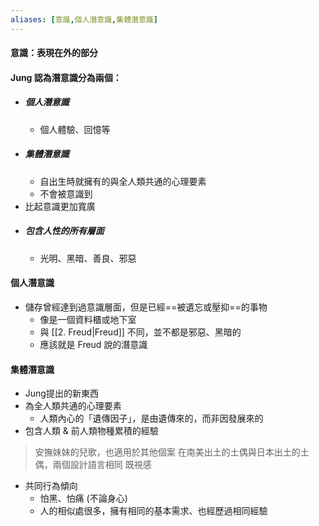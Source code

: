 ```yaml
---
aliases: [意識,個人潛意識,集體潛意識]
---
```


#### 意識：表現在外的部分


#### Jung 認為潛意識分為兩個：
- ##### 個人潛意識
	- 個人體驗、回憶等
- ##### 集體潛意識
	- 自出生時就擁有的與全人類共通的心理要素
	- 不會被意識到
- 比起意識更加寬廣
- ##### 包含人性的所有層面
	- 光明、黑暗、善良、邪惡

#### 個人潛意識
- 儲存曾經達到過意識層面，但是已經==被遺忘或壓抑==的事物
	- 像是一個資料櫃或地下室
	- 與 [[2. Freud|Freud]] 不同，並不都是邪惡、黑暗的
	- 應該就是 Freud 說的潛意識
#### 集體潛意識
- Jung提出的新東西
- 為全人類共通的心理要素
	- 人類內心的「遺傳因子」，是由遺傳來的，而非因發展來的
- 包含人類 & 前人類物種累積的經驗
>安撫妹妹的兒歌，也適用於其他個案
>在南美出土的土偶與日本出土的土偶，兩個設計語言相同
> 既視感
- 共同行為傾向
	- 怕黑、怕痛 (不論身心)
	- 人的相似處很多，擁有相同的基本需求、也經歷過相同經驗